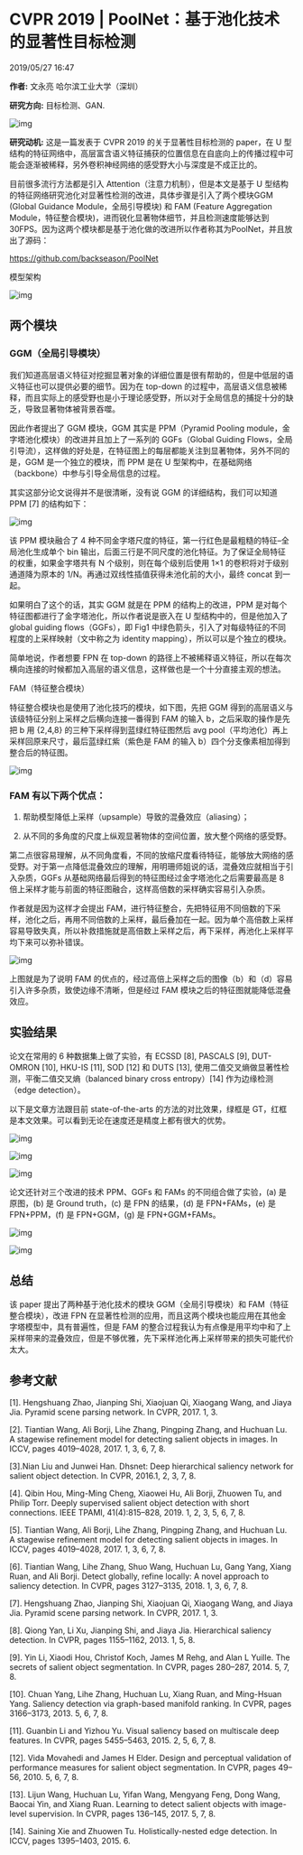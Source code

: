 # CVPR 2019 | PoolNet：基于池化技术的显著性目标检测

2019/05/27 16:47

**作者:** 文永亮 哈尔滨工业大学（深圳）

**研究方向:** 目标检测、GAN.

![img](https://image.jiqizhixin.com/uploads/editor/0da47236-692c-48e8-b9b6-0454180237e0/640.png)

**研究动机:** 这是一篇发表于 CVPR 2019 的关于显著性目标检测的 paper，在 U 型结构的特征网络中，高层富含语义特征捕获的位置信息在自底向上的传播过程中可能会逐渐被稀释，另外卷积神经网络的感受野大小与深度是不成正比的。

目前很多流行方法都是引入 Attention（注意力机制），但是本文是基于 U 型结构的特征网络研究池化对显著性检测的改进，具体步骤是引入了两个模块GGM (Global Guidance Module，全局引导模块) 和 FAM (Feature Aggregation Module，特征整合模块)，进而锐化显著物体细节，并且检测速度能够达到 30FPS。因为这两个模块都是基于池化做的改进所以作者称其为PoolNet，并且放出了源码：

https://github.com/backseason/PoolNet

模型架构

![img](https://image.jiqizhixin.com/uploads/editor/e861ffe8-9139-46b8-9ef6-853a2e489437/640.png)

## 两个模块

### GGM（全局引导模块）

我们知道高层语义特征对挖掘显著对象的详细位置是很有帮助的，但是中低层的语义特征也可以提供必要的细节。因为在 top-down 的过程中，高层语义信息被稀释，而且实际上的感受野也是小于理论感受野，所以对于全局信息的捕捉十分的缺乏，导致显著物体被背景吞噬。

因此作者提出了 GGM 模块，GGM 其实是 PPM（Pyramid Pooling module，金字塔池化模块）的改进并且加上了一系列的 GGFs（Global Guiding Flows，全局引导流），这样做的好处是，在特征图上的每层都能关注到显著物体，另外不同的是，GGM 是一个独立的模块，而 PPM 是在 U 型架构中，在基础网络（backbone）中参与引导全局信息的过程。 

其实这部分论文说得并不是很清晰，没有说 GGM 的详细结构，我们可以知道 PPM [7] 的结构如下：

![img](https://image.jiqizhixin.com/uploads/editor/9b8e4e5b-7048-452f-9280-13b184e44068/640.png)

该 PPM 模块融合了 4 种不同金字塔尺度的特征，第一行红色是最粗糙的特征–全局池化生成单个 bin 输出，后面三行是不同尺度的池化特征。为了保证全局特征的权重，如果金字塔共有 N 个级别，则在每个级别后使用 1×1 的卷积将对于级别通道降为原本的 1/N。再通过双线性插值获得未池化前的大小，最终 concat 到一起。 

如果明白了这个的话，其实 GGM 就是在 PPM 的结构上的改进，PPM 是对每个特征图都进行了金字塔池化，所以作者说是嵌入在 U 型结构中的，但是他加入了 global guiding flows（GGFs），即 Fig1 中绿色箭头，引入了对每级特征的不同程度的上采样映射（文中称之为 identity mapping），所以可以是个独立的模块。

简单地说，作者想要 FPN 在 top-down 的路径上不被稀释语义特征，所以在每次横向连接的时候都加入高层的语义信息，这样做也是一个十分直接主观的想法。 

FAM（特征整合模块）

特征整合模块也是使用了池化技巧的模块，如下图，先把 GGM 得到的高层语义与该级特征分别上采样之后横向连接一番得到 FAM 的输入 b，之后采取的操作是先把 b 用 {2,4,8} 的三种下采样得到蓝绿红特征图然后 avg pool（平均池化）再上采样回原来尺寸，最后蓝绿红紫（紫色是 FAM 的输入 b）四个分支像素相加得到整合后的特征图。

![img](https://image.jiqizhixin.com/uploads/editor/1389eb63-9b89-45bf-9cb6-e97ee107abc4/640.png)

### FAM 有以下两个优点： 

1. 帮助模型降低上采样（upsample）导致的混叠效应（aliasing）；

2. 从不同的多角度的尺度上纵观显著物体的空间位置，放大整个网络的感受野。 

第二点很容易理解，从不同角度看，不同的放缩尺度看待特征，能够放大网络的感受野。对于第一点降低混叠效应的理解，用明珊师姐说的话，混叠效应就相当于引入杂质，GGFs 从基础网络最后得到的特征图经过金字塔池化之后需要最高是 8 倍上采样才能与前面的特征图融合，这样高倍数的采样确实容易引入杂质。

作者就是因为这样才会提出 FAM，进行特征整合，先把特征用不同倍数的下采样，池化之后，再用不同倍数的上采样，最后叠加在一起。因为单个高倍数上采样容易导致失真，所以补救措施就是高倍数上采样之后，再下采样，再池化上采样平均下来可以弥补错误。

![img](https://image.jiqizhixin.com/uploads/editor/f102ad62-39c1-41c0-934c-b1c55945c754/640.png)

上图就是为了说明 FAM 的优点的，经过高倍上采样之后的图像（b）和（d）容易引入许多杂质，致使边缘不清晰，但是经过 FAM 模块之后的特征图就能降低混叠效应。

## 实验结果

论文在常用的 6 种数据集上做了实验，有 ECSSD [8], PASCALS [9], DUT-OMRON [10], HKU-IS [11], SOD [12] 和 DUTS [13], 使用二值交叉熵做显著性检测，平衡二值交叉熵（balanced binary cross entropy）[14] 作为边缘检测（edge detection）。

以下是文章方法跟目前 state-of-the-arts 的方法的对比效果，绿框是 GT，红框是本文效果。可以看到无论在速度还是精度上都有很大的优势。

![img](https://image.jiqizhixin.com/uploads/editor/8b1f0599-a28c-4af0-9de4-30a2b712409f/640.png)

![img](https://image.jiqizhixin.com/uploads/editor/b7d2f2e7-ecea-448a-8851-4a6a802fc4d6/640.png)

![img](https://image.jiqizhixin.com/uploads/editor/8404eda0-6049-4a5e-a8be-6fa463d68225/640.png)

论文还针对三个改进的技术 PPM、GGFs 和 FAMs 的不同组合做了实验，(a) 是原图，(b) 是 Ground truth，(c) 是 FPN 的结果，(d) 是 FPN+FAMs，(e) 是 FPN+PPM，(f) 是 FPN+GGM，(g) 是 FPN+GGM+FAMs。

![img](https://image.jiqizhixin.com/uploads/editor/c3fc1a1f-a488-467e-b172-619f941b26f2/640.png)

![img](https://image.jiqizhixin.com/uploads/editor/71bbc6f4-2e86-4a82-8767-1f1fc88a2a1d/640.png)

## 总结

该 paper 提出了两种基于池化技术的模块 GGM（全局引导模块）和 FAM（特征整合模块），改进 FPN 在显著性检测的应用，而且这两个模块也能应用在其他金字塔模型中，具有普遍性，但是 FAM 的整合过程我认为有点像是用平均中和了上采样带来的混叠效应，但是不够优雅，先下采样池化再上采样带来的损失可能代价太大。

## 参考文献

[1]. Hengshuang Zhao, Jianping Shi, Xiaojuan Qi, Xiaogang Wang, and Jiaya Jia. Pyramid scene parsing network. In CVPR, 2017. 1, 3. 

[2]. Tiantian Wang, Ali Borji, Lihe Zhang, Pingping Zhang, and Huchuan Lu. A stagewise refinement model for detecting salient objects in images. In ICCV, pages 4019–4028, 2017. 1, 3, 6, 7, 8.

[3].Nian Liu and Junwei Han. Dhsnet: Deep hierarchical saliency network for salient object detection. In CVPR, 2016.1, 2, 3, 7, 8. 

[4]. Qibin Hou, Ming-Ming Cheng, Xiaowei Hu, Ali Borji, Zhuowen Tu, and Philip Torr. Deeply supervised salient object detection with short connections. IEEE TPAMI, 41(4):815–828, 2019. 1, 2, 3, 5, 6, 7, 8. 

[5]. Tiantian Wang, Ali Borji, Lihe Zhang, Pingping Zhang, and Huchuan Lu. A stagewise refinement model for detecting salient objects in images. In ICCV, pages 4019–4028, 2017. 1, 3, 6, 7, 8. 

[6]. Tiantian Wang, Lihe Zhang, Shuo Wang, Huchuan Lu, Gang Yang, Xiang Ruan, and Ali Borji. Detect globally, refine locally: A novel approach to saliency detection. In CVPR, pages 3127–3135, 2018. 1, 3, 6, 7, 8. 

[7]. Hengshuang Zhao, Jianping Shi, Xiaojuan Qi, Xiaogang Wang, and Jiaya Jia. Pyramid scene parsing network. In CVPR, 2017. 1, 3. 

[8]. Qiong Yan, Li Xu, Jianping Shi, and Jiaya Jia. Hierarchical saliency detection. In CVPR, pages 1155–1162, 2013. 1, 5, 8.

[9]. Yin Li, Xiaodi Hou, Christof Koch, James M Rehg, and Alan L Yuille. The secrets of salient object segmentation. In CVPR, pages 280–287, 2014. 5, 7, 8. 

[10]. Chuan Yang, Lihe Zhang, Huchuan Lu, Xiang Ruan, and Ming-Hsuan Yang. Saliency detection via graph-based manifold ranking. In CVPR, pages 3166–3173, 2013. 5, 6, 7, 8.

[11]. Guanbin Li and Yizhou Yu. Visual saliency based on multiscale deep features. In CVPR, pages 5455–5463, 2015. 2, 5, 6, 7, 8. 

[12]. Vida Movahedi and James H Elder. Design and perceptual validation of performance measures for salient object segmentation. In CVPR, pages 49–56, 2010. 5, 6, 7, 8. 

[13]. Lijun Wang, Huchuan Lu, Yifan Wang, Mengyang Feng, Dong Wang, Baocai Yin, and Xiang Ruan. Learning to detect salient objects with image-level supervision. In CVPR, pages 136–145, 2017. 5, 7, 8.

[14]. Saining Xie and Zhuowen Tu. Holistically-nested edge detection. In ICCV, pages 1395–1403, 2015. 6.
